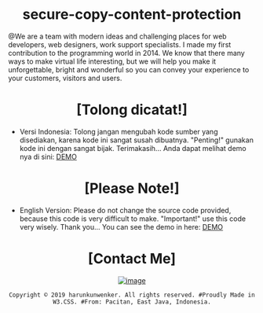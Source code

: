 <div align="center">
  
# secure-copy-content-protection

</div>

@We are a team with modern ideas and challenging places for web developers, web designers, work support specialists. I made my first contribution to the programming world in 2014. We know that there many ways to make virtual life interesting, but we will help you make it unforgettable, bright and wonderful so you can convey your experience to your customers, visitors and users.

<div align="center">
  
# [Tolong dicatat!]

</div>

+ Versi Indonesia: Tolong jangan mengubah kode sumber yang disediakan, karena kode ini sangat susah dibuatnya. "Penting!" gunakan kode ini dengan sangat bijak. Terimakasih...
Anda dapat melihat demo nya di sini: [DEMO](https://raw.githack.com/harunkunwenker/secure-copy-content-protection/public/index.html)

<div align="center">
  
# [Please Note!]

</div>

+ English Version: Please do not change the source code provided, because this code is very difficult to make. "Important!" use this code very wisely. Thank you...
You can see the demo in here: [DEMO](https://raw.githack.com/harunkunwenker/secure-copy-content-protection/public/index.html)

<div align="center">

# [Contact Me]

[![image](https://img.shields.io/badge/WhatsApp-25D366?style=for-the-badge&logo=whatsapp&logoColor=white)](https://wa.me/380944486343)
  
`Copyright © 2019 harunkunwenker. All rights reserved. #Proudly Made in W3.CSS. #From: Pacitan, East Java, Indonesia.`

</div>
